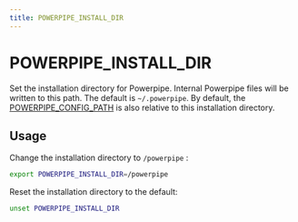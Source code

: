 ```yaml
---
title: POWERPIPE_INSTALL_DIR
---
```


# POWERPIPE_INSTALL_DIR

Set the installation directory for Powerpipe. Internal Powerpipe files will be written to this path. The default is `~/.powerpipe`.  By default, the [POWERPIPE_CONFIG_PATH](/docs/reference/env-vars/powerpipe_config_path) is also relative to this installation directory.


## Usage 

Change the installation directory to `/powerpipe` :

```bash
export POWERPIPE_INSTALL_DIR=/powerpipe
```

Reset the installation directory to the default:

```bash
unset POWERPIPE_INSTALL_DIR
```